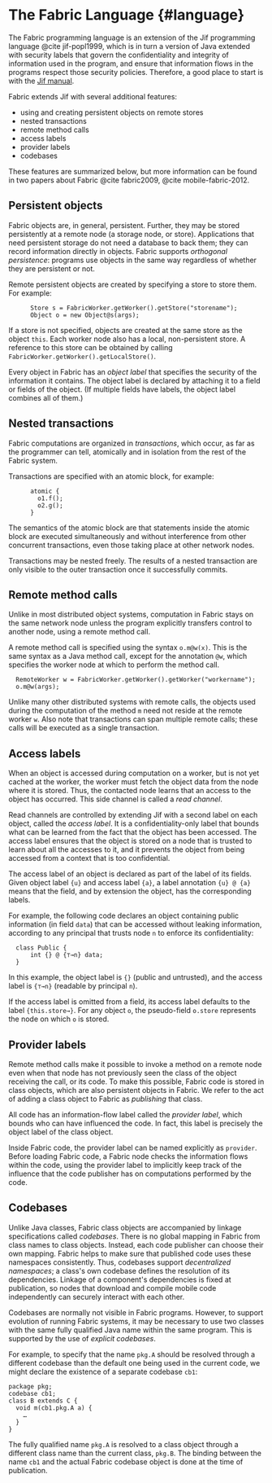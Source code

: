 The Fabric Language {#language}
===================

The Fabric programming language is an extension of the Jif programming language
@cite jif-popl1999, which is in turn a version of Java extended with security labels
that govern the confidentiality and integrity of information used in the
program, and ensure that information flows in the programs respect those
security policies.  Therefore, a good place to start is with the [Jif
manual](http://www.cs.cornell.edu/jif/doc/jif-3.3.0/manual.html).

Fabric extends Jif with several additional features:
  - using and creating persistent objects on remote stores
  - nested transactions
  - remote method calls
  - access labels
  - provider labels
  - codebases

These features are summarized below, but more information can be found in two
papers about Fabric @cite fabric2009, @cite mobile-fabric-2012.

Persistent objects
------------------
  Fabric objects are, in general, persistent. Further, they may be stored
  persistently at a remote node (a storage node, or store). Applications that
  need persistent storage do not need a database to back them; they can record
  information directly in objects. Fabric supports _orthogonal persistence_:
  programs use objects in the same way regardless of whether they are
  persistent or not.

  Remote persistent objects are created by specifying a store to store them.
  For example:
~~~
      Store s = FabricWorker.getWorker().getStore("storename");
      Object o = new Object@s(args);
~~~
  If a store is not specified, objects are created at the same store
  as the object `this`. Each worker node also has a local,
  non-persistent store. A reference to this store can be obtained by
  calling `FabricWorker.getWorker().getLocalStore()`.

  Every object in Fabric has an _object label_ that specifies the
  security of the information it contains. The object label is declared
  by attaching it to a field or fields of the object. (If multiple
  fields have labels, the object label combines all of them.)

Nested transactions
-------------------
  Fabric computations are organized in _transactions_, which occur, as far as
  the programmer can tell, atomically and in isolation from the rest of the
  Fabric system.

  Transactions are specified with an atomic block, for example:
~~~
      atomic {
        o1.f();
        o2.g();
      }
~~~
  The semantics of the atomic block are that statements inside the
  atomic block are executed simultaneously and without
  interference from other concurrent transactions, even those taking
  place at other network nodes.

  Transactions may be nested freely. The results of a nested transaction are
  only visible to the outer transaction once it successfully commits.

Remote method calls
-------------------
  Unlike in most distributed object systems, computation in Fabric stays
  on the same network node unless the program explicitly transfers control
  to another node, using a remote method call.

  A remote method call is specified using the syntax `o.m@w(x)`. This is
  the same syntax as a Java method call, except for the annotation `@w`,
  which specifies the worker node at which to perform the method call.
~~~
  RemoteWorker w = FabricWorker.getWorker().getWorker("workername");
  o.m@w(args);
~~~

  Unlike many other distributed systems with remote calls, the objects
  used during the computation of the method `m` need not reside at the
  remote worker `w`. Also note that transactions can span multiple
  remote calls; these calls will be executed as a single transaction.

Access labels
-----------
  When an object is accessed during computation on a worker, but is not yet
  cached at the worker, the worker must fetch the object data from the node
  where it is stored.  Thus, the contacted node learns that an access to the
  object has occurred.  This side channel is called a _read channel_.
  
  Read channels are controlled by extending Jif with a second label on each
  object, called the _access label_. It is a confidentiality-only label
  that bounds what can be learned from the fact that the
  object has been accessed. The access label ensures that the object is
  stored on a node that is trusted to learn about all the accesses to
  it, and it prevents the object from being accessed from a
  context that is too confidential.

  The access label of an object is declared as part of the label of its fields.
  Given object label `{u}` and access label `{a}`, a label annotation `{u} @ {a}`
  means that the field, and by extension the object, has the corresponding
  labels. 

  For example, the following code declares an object containing public
  information (in field `data`) that can be accessed without leaking
  information, according to any principal that trusts node `n` to enforce its
  confidentiality:

~~~
  class Public {
      int {} @ {⊤→n} data;
  }
~~~
  In this example, the object label is `{}` (public and untrusted), and the
  access label is `{⊤→n}` (readable by principal `n`).

  If the access label is omitted from a field, its access label defaults to the
  label `{this.store→}`. For any object `o`, the pseudo-field `o.store`
  represents the node on which `o` is stored.

Provider labels
---------------
  Remote method calls make it possible to invoke a method on a remote node even
  when that node has not previously seen the class of the object receiving the
  call, or its code. To make this possible, Fabric code is stored in class
  objects, which are also persistent objects in Fabric. We refer to the act of
  adding a class object to Fabric as _publishing_ that class.
  
  All code has an information-flow label called the _provider label_,
  which bounds who can have influenced the code. In fact, this label is
  precisely the object label of the class object.

  Inside Fabric code, the provider label can be named explicitly as `provider`.
  Before loading Fabric code, a Fabric node checks the information flows within
  the code, using the provider label to implicitly keep track of the influence
  that the code publisher has on computations performed by the code.

Codebases
---------

  Unlike Java classes, Fabric class objects are accompanied by linkage
  specifications called _codebases_. There is no global mapping in Fabric from
  class names to class objects. Instead, each code publisher can choose their
  own mapping. Fabric helps to make sure that published code uses these
  namespaces consistently. Thus, codebases support _decentralized namespaces_;
  a class's own codebase defines the resolution of its dependencies.  Linkage
  of a component's dependencies is fixed at publication, so nodes that download
  and compile mobile code independently can securely interact with each other.

  Codebases are normally not visible in Fabric programs. However, to support
  evolution of running Fabric systems, it may be necessary to use two classes
  with the same fully qualified Java name within the same program. This is
  supported by the use of _explicit codebases_.
  
  For example, to specify that the name `pkg.A` should be resolved through
  a different codebase than the default one being used in the current 
  code, we might declare the existence of a separate codebase `cb1`:

~~~
package pkg;
codebase cb1;
class B extends C {
  void m(cb1.pkg.A a) {
    …
  }
}
~~~
   The fully qualified name `pkg.A` is resolved to a class object through
   a different class name than the current class, `pkg.B`.  The binding between
   the name `cb1` and the actual Fabric codebase object is done at the time of
   publication.
